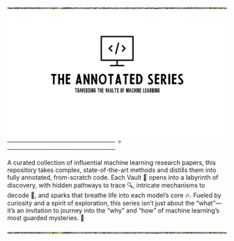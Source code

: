 
<div align="center">
    <img src="/Di1U.gif" alt="Description of GIF style="width:110%; height:20px;">
</div>


<div align="center">
    <img src="./Logo.jpg" alt="The Annotated Series Logo" style="width:100%; height:290px;">
</div>
───────────────────────── ✧ ─────────────────────────

A curated collection of influential machine learning research papers, this repository takes complex, state-of-the-art methods and distills them into fully annotated, from-scratch code. Each Vault 🔐 opens into a labyrinth of discovery, with hidden pathways to trace 🔍, intricate mechanisms to decode 🧩, and sparks that breathe life into each model’s core 🔥. Fueled by curiosity and a spirit of exploration, this series isn’t just about the “what”—it’s an invitation to journey into the “why” and “how” of machine learning’s most guarded mysteries. 🧠
<div align="center">
    <img src="/Di1U.gif" alt="Description of GIF style="width:110%; height:20px;">
</div>
